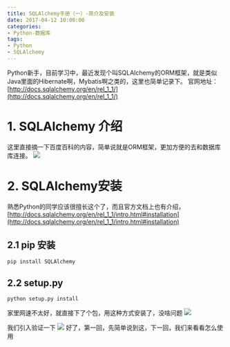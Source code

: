 ```yaml
---
title: SQLAlchemy手册（一）-简介及安装
date: 2017-04-12 10:00:00
categories:
- Python-数据库
tags:
- Python
- SQLAlchemy
---
```


Python新手，目前学习中，最近发现个叫SQLAlchemy的ORM框架，就是类似Java里面的Hibernate啊，Mybatis啊之类的，这里也简单记录下。
官网地址：[http://docs.sqlalchemy.org/en/rel_1_1/](http://docs.sqlalchemy.org/en/rel_1_1/)

# 1. SQLAlchemy 介绍
这里直接摘一下百度百科的内容，简单说就是ORM框架，更加方便的去和数据库库连接。
![](http://upload-images.jianshu.io/upload_images/76024-e41d2dccabfa775d.png?imageMogr2/auto-orient/strip%7CimageView2/2/w/1240)

# 2. SQLAlchemy安装
熟悉Python的同学应该很擅长这个了，而且官方文档上也有介绍，[http://docs.sqlalchemy.org/en/rel_1_1/intro.html#installation](http://docs.sqlalchemy.org/en/rel_1_1/intro.html#installation)

## 2.1 pip 安装
``` python
pip install SQLAlchemy
```

## 2.2 setup.py
``` python
python setup.py install
```

家里网速不太好，就直接下了个包，用这种方式安装了，没啥问题
![](http://upload-images.jianshu.io/upload_images/76024-72dc94f96ab47245.png?imageMogr2/auto-orient/strip%7CimageView2/2/w/1240)

我们引入验证一下
![](http://upload-images.jianshu.io/upload_images/76024-ee4627473e05f0e3.png?imageMogr2/auto-orient/strip%7CimageView2/2/w/1240)
好了，第一回，先简单说到这，下一回，我们来看看怎么使用